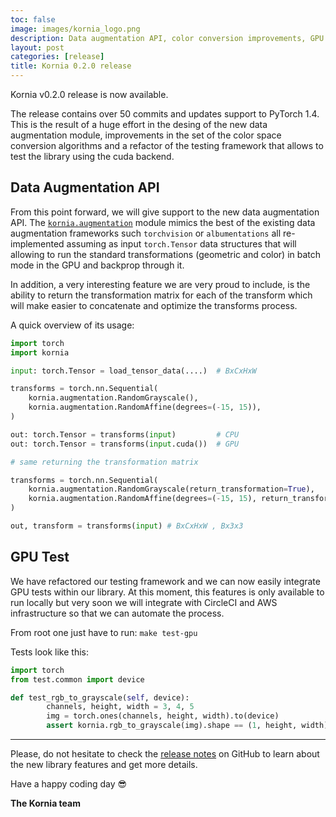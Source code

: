 ```yaml
---
toc: false
image: images/kornia_logo.png
description: Data augmentation API, color conversion improvements, GPU tests and more.
layout: post
categories: [release]
title: Kornia 0.2.0 release
---
```


Kornia v0.2.0 release is now available.

The release contains over 50 commits and updates support to PyTorch 1.4. This is the result of a huge effort in the desing of the new data augmentation module, improvements in the set of the color space conversion algorithms and a refactor of the testing framework that allows to test the library using the cuda backend.


## Data Augmentation API

From this point forward, we will give support to the new data augmentation API. The [`kornia.augmentation`](https://kornia.readthedocs.io/en/latest/augmentation.html) module mimics the best of the existing data augmentation frameworks such `torchvision` or `albumentations` all re-implemented assuming as input `torch.Tensor` data structures that will allowing to run the standard transformations (geometric and color) in batch mode in the GPU and backprop through it.

In addition, a very interesting feature we are very proud to include, is the ability to return the transformation matrix for each of the transform which will make easier to concatenate and optimize the transforms process.

A quick overview of its usage:

```python
import torch
import kornia

input: torch.Tensor = load_tensor_data(....)  # BxCxHxW

transforms = torch.nn.Sequential(
    kornia.augmentation.RandomGrayscale(),
    kornia.augmentation.RandomAffine(degrees=(-15, 15)),
)

out: torch.Tensor = transforms(input)         # CPU
out: torch.Tensor = transforms(input.cuda())  # GPU

# same returning the transformation matrix

transforms = torch.nn.Sequential(
    kornia.augmentation.RandomGrayscale(return_transformation=True),
    kornia.augmentation.RandomAffine(degrees=(-15, 15), return_transformation=True),
)

out, transform = transforms(input) # BxCxHxW , Bx3x3
```

## GPU Test

We have refactored our testing framework and we can now easily integrate GPU tests within our library. At this moment, this features is only available to run locally but very soon we will integrate with CircleCI and AWS infrastructure so that we can automate the process.

From root one just have to run: `make test-gpu`

Tests look like this:

```python
import torch
from test.common import device

def test_rgb_to_grayscale(self, device):
        channels, height, width = 3, 4, 5
        img = torch.ones(channels, height, width).to(device)
        assert kornia.rgb_to_grayscale(img).shape == (1, height, width)
```

-----

Please, do not hesitate to check the [release notes](https://github.com/kornia/kornia/releases/tag/v0.2.0) on GitHub to learn about the new library features and get more details. 

Have a happy coding day :sunglasses:

**The Kornia team**
